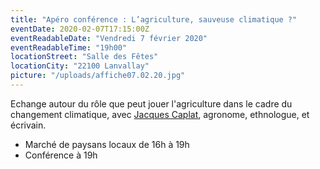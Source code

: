 ```yaml
---
title: "Apéro conférence : L’agriculture, sauveuse climatique ?"
eventDate: 2020-02-07T17:15:00Z
eventReadableDate: "Vendredi 7 février 2020"
eventReadableTime: "19h00"
locationStreet: "Salle des Fêtes"
locationCity: "22100 Lanvallay"
picture: "/uploads/affiche07.02.20.jpg"
---
```


Echange autour du rôle que peut jouer l'agriculture dans le cadre du changement climatique, avec [Jacques Caplat](http://www.changeonsdagriculture.fr/jacques-caplat-en-bref-p793258), agronome, ethnologue, et écrivain.

- Marché de paysans locaux de 16h à 19h
- Conférence à 19h